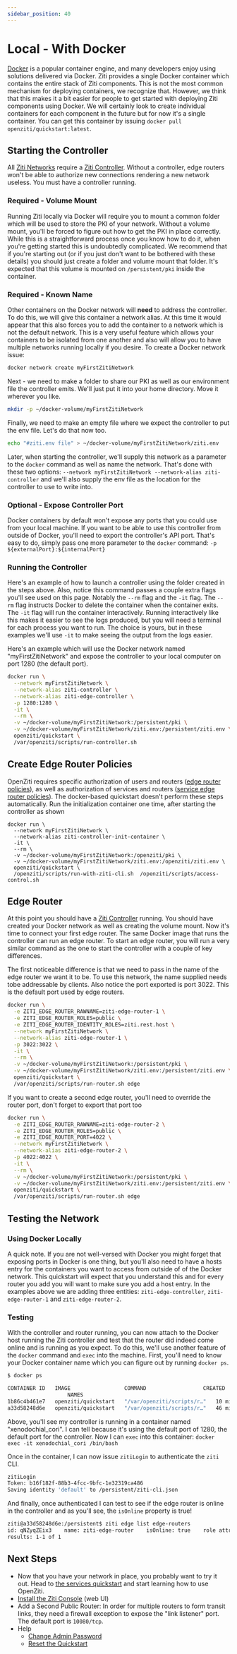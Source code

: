 ```yaml
---
sidebar_position: 40
---
```

# Local - With Docker

[Docker](https://www.docker.com) is a popular container engine, and many developers enjoy using solutions delivered via
Docker. Ziti provides a single Docker container which contains the entire stack of Ziti components. This is not the most
common mechanism for deploying containers, we recognize that. However, we think that this makes it a bit easier for
people to get started with deploying Ziti components using Docker. We will certainly look to create individual
containers for each component in the future but for now it's a single container. You can get this container by issuing
`docker pull openziti/quickstart:latest`.

## Starting the Controller

All [Ziti Networks](../../introduction/index.mdx) require
a [Ziti Controller](/operations/controller). Without a controller, edge routers won't be able to authorize new
connections rendering a new network useless. You must have a controller running.

### Required - Volume Mount

Running Ziti locally via Docker will require you to mount a common folder which will be used to store the PKI of your
network. Without a volume mount, you'll be forced to figure out how to get the PKI in place correctly. While this is a
straightforward process once you know how to do it, when you're getting started this is undoubtedly complicated. We
recommend that if you're starting out (or if you just don't want to be bothered with these details) you should just
create a folder and volume mount that folder. It's expected that this volume is mounted on `/persistent/pki` inside the
container.

### Required - Known Name

Other containers on the Docker network will **need** to address the controller. To do this, we will give this container
a network alias. At this time it would appear that this also forces you to add the container to a network which is not
the default network. This is a very useful feature which allows your containers to be isolated from one another and also
will allow you to have multiple networks running locally if you desire. To create a Docker network issue:

```bash
docker network create myFirstZitiNetwork
```

Next - we need to make a folder to share our PKI as well as our environment file the controller emits. We'll just 
put it into your home directory. Move it wherever you like. 

```bash
mkdir -p ~/docker-volume/myFirstZitiNetwork
```

Finally, we need to make an empty file where we expect the controller to put the env file. Let's do that now too.

```bash
echo "#ziti.env file" > ~/docker-volume/myFirstZitiNetwork/ziti.env
```

Later, when starting the controller, we'll supply this network as a parameter to the `docker` command as well as name the
network. That's done with these two options: `--network myFirstZitiNetwork --network-alias ziti-controller` and 
we'll also supply the env file as the location for the controller to use to write into.

### Optional - Expose Controller Port

Docker containers by default won't expose any ports that you could use from your local machine. If you want to be able
to use this controller from outside of Docker, you'll need to export the controller's API port. That's easy to do, 
simply pass one more parameter to the `docker` command: `-p ${externalPort}:${internalPort}`

### Running the Controller

Here's an example of how to launch a controller using the folder created in the steps above. Also, notice this command
passes a couple extra flags you'll see used on this page. Notably
the `--rm` flag and the `-it` flag. The `--rm` flag instructs Docker to delete the container when the container exits.
The `-it` flag will run the container interactively. Running interactively like this makes it easier to see the logs
produced, but you will need a terminal for each process you want to run. The choice is yours, but in these examples 
we'll use `-it` to make seeing the output from the logs easier.

Here's an example which will use the Docker network named "myFirstZitiNetwork" and expose the controller to your local
computer on port 1280 (the default port).

```bash
docker run \
  --network myFirstZitiNetwork \
  --network-alias ziti-controller \
  --network-alias ziti-edge-controller \
  -p 1280:1280 \
  -it \
  --rm \
  -v ~/docker-volume/myFirstZitiNetwork:/persistent/pki \
  -v ~/docker-volume/myFirstZitiNetwork/ziti.env:/persistent/ziti.env \
  openziti/quickstart \
  /var/openziti/scripts/run-controller.sh
```

## Create Edge Router Policies
OpenZiti requires specific authorization of users and routers ([edge router policies](/glossary#edge-router-policy)), as well as authorization of 
services and routers ([service edge router policies](/glossary#service-edge-router-policy)). The docker-based quickstart doesn't perform these steps 
automatically. Run the initialization container one time, after starting the controller as shown

```shell
docker run \
  --network myFirstZitiNetwork \
  --network-alias ziti-controller-init-container \
  -it \
  --rm \
  -v ~/docker-volume/myFirstZitiNetwork:/openziti/pki \
  -v ~/docker-volume/myFirstZitiNetwork/ziti.env:/openziti/ziti.env \
  openziti/quickstart \
  /openziti/scripts/run-with-ziti-cli.sh  /openziti/scripts/access-control.sh
```

## Edge Router

At this point you should have a [Ziti Controller](/operations/controller) running. You should have created your
Docker network as well as creating the volume mount. Now it's time to connect your first edge router. The same Docker
image that runs the controller can run an edge router. To start an edge router, you will run a very similar command as
the one to start the controller with a couple of key differences.

The first noticeable difference is that we need to pass in the name of the edge router we want it to be. To use this
network, the name supplied needs tobe addressable by clients.  Also notice the port exported is port 3022. This is the
default port used by edge routers. 

```bash
docker run \
  -e ZITI_EDGE_ROUTER_RAWNAME=ziti-edge-router-1 \
  -e ZITI_EDGE_ROUTER_ROLES=public \
  -e ZITI_EDGE_ROUTER_IDENTITY_ROLES=ziti.rest.host \
  --network myFirstZitiNetwork \
  --network-alias ziti-edge-router-1 \
  -p 3022:3022 \
  -it \
  --rm \
  -v ~/docker-volume/myFirstZitiNetwork:/persistent/pki \
  -v ~/docker-volume/myFirstZitiNetwork/ziti.env:/persistent/ziti.env \
  openziti/quickstart \
  /var/openziti/scripts/run-router.sh edge
```

If you want to create a second edge router, you'll need to override the router port, don't forget to export that port too

```bash
docker run \
  -e ZITI_EDGE_ROUTER_RAWNAME=ziti-edge-router-2 \
  -e ZITI_EDGE_ROUTER_ROLES=public \
  -e ZITI_EDGE_ROUTER_PORT=4022 \
  --network myFirstZitiNetwork \
  --network-alias ziti-edge-router-2 \
  -p 4022:4022 \
  -it \
  --rm \
  -v ~/docker-volume/myFirstZitiNetwork:/persistent/pki \
  -v ~/docker-volume/myFirstZitiNetwork/ziti.env:/persistent/ziti.env \
  openziti/quickstart \
  /var/openziti/scripts/run-router.sh edge
```

## Testing the Network

### Using Docker Locally

A quick note. If you are not well-versed with Docker you might forget that exposing ports in Docker is one thing, 
but you'll also need to have a hosts entry for the containers you want to access from outside of of the Docker 
network. This quickstart will expect that you understand this and for every router you add you will want to make 
sure you add a host entry. In the examples above we are adding three entities: `ziti-edge-controller`, 
`ziti-edge-router-1` and `ziti-edge-router-2`.

### Testing

With the controller and router running, you can now attach to the Docker host running the Ziti controller and test that
the router did indeed come online and is running as you expect. To do this, we'll use another feature of the `docker`
command and `exec` into the machine. First, you'll need to know your Docker container name which you can figure out by
running `docker ps`.

```bash
$ docker ps

CONTAINER ID   IMAGE                 COMMAND                  CREATED          STATUS          PORTS
                   NAMES
1b86c4b461e7   openziti/quickstart   "/var/openziti/scripts/r…"   10 minutes ago   Up 10 minutes   0.0.0.0:3022->3022/tcp, :::3022->3022/tcp   musing_engelbart
a33d58248d6e   openziti/quickstart   "/var/openziti/scripts/r…"   46 minutes ago   Up 46 minutes   0.0.0.0:1280->1280/tcp, :::1280->1280/tcp   xenodochial_cori
```

Above, you'll see my controller is running in a container named "xenodochial_cori". I can tell because it's using the
default port of 1280, the default port for the controller. Now I can `exec` into this
container: `docker exec -it xenodochial_cori /bin/bash`

Once in the container, I can now issue `zitiLogin` to authenticate the `ziti` CLI.

```bash
zitiLogin
Token: b16f182f-88b3-4fcc-9bfc-1e32319ca486
Saving identity 'default' to /persistent/ziti-cli.json
```

And finally, once authenticated I can test to see if the edge router is online in the controller and as you'll see, the
`isOnline` property is true!

```bash
ziti@a33d58248d6e:/persistent$ ziti edge list edge-routers
id: qNZyqZEix3    name: ziti-edge-router    isOnline: true    role attributes: {}
results: 1-1 of 1
```

## Next Steps

- Now that you have your network in place, you probably want to try it out. Head to
[the services quickstart](../services/index.md) and start learning how to use OpenZiti.
- [Install the Ziti Console](../zac/index.md#docker) (web UI)
- Add a Second Public Router: In order for multiple routers to form transit links, they need a firewall exception to expose the "link listener" port. The default port is `10080/tcp`.
- Help
  - [Change Admin Password](./help/change-admin-password.md)
  - [Reset the Quickstart](./help/reset-quickstart.md)

